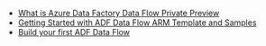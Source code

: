 * [What is Azure Data Factory Data Flow Private Preview](https://www.youtube.com/watch?v=cvChgp85BRo)
* [Getting Started with ADF Data Flow ARM Template and Samples](https://www.youtube.com/watch?v=YhpHlyYWCyI)
* [Build your first ADF Data Flow](https://youtu.be/WQ1KqsRL9Bg)
